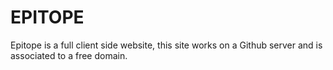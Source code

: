 # EPITOPE

Epitope is a full client side website, this site works on a Github server and is associated to a free domain.
